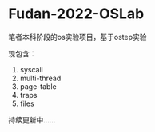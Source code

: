 # Fudan-2022-OSLab
笔者本科阶段的os实验项目，基于ostep实验

现包含：

1. syscall
2. multi-thread
3. page-table
4. traps
5. files

持续更新中……